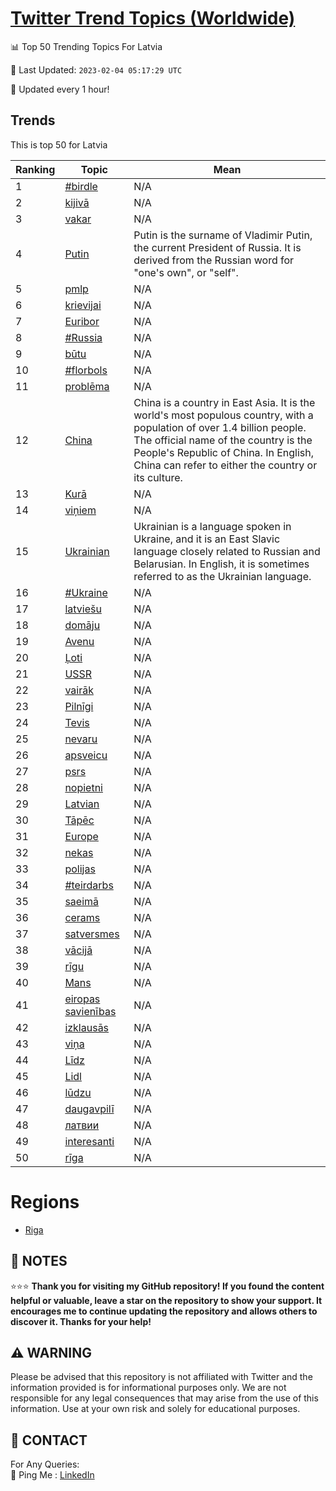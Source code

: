 [Twitter Trend Topics (Worldwide)](https://github.com/ErcinDedeoglu/Twitter-Trend-Topics)
==========


📊 Top 50 Trending Topics For Latvia

📆 Last Updated: `2023-02-04 05:17:29 UTC`

🔧 Updated every 1 hour!


## Trends

This is top 50 for Latvia

| Ranking | Topic | Mean |
| ------- | ------------ | ------------ |
| 1 | [#birdle](http://twitter.com/search?q=%23birdle) | N/A |
| 2 | [kijivā](http://twitter.com/search?q=kijiv%c4%81) | N/A |
| 3 | [vakar](http://twitter.com/search?q=vakar) | N/A |
| 4 | [Putin](http://twitter.com/search?q=Putin) | Putin is the surname of Vladimir Putin, the current President of Russia. It is derived from the Russian word for "one's own", or "self". |
| 5 | [pmlp](http://twitter.com/search?q=pmlp) | N/A |
| 6 | [krievijai](http://twitter.com/search?q=krievijai) | N/A |
| 7 | [Euribor](http://twitter.com/search?q=Euribor) | N/A |
| 8 | [#Russia](http://twitter.com/search?q=%23Russia) | N/A |
| 9 | [būtu](http://twitter.com/search?q=b%c5%abtu) | N/A |
| 10 | [#florbols](http://twitter.com/search?q=%23florbols) | N/A |
| 11 | [problēma](http://twitter.com/search?q=probl%c4%93ma) | N/A |
| 12 | [China](http://twitter.com/search?q=China) | China is a country in East Asia. It is the world's most populous country, with a population of over 1.4 billion people. The official name of the country is the People's Republic of China. In English, China can refer to either the country or its culture. |
| 13 | [Kurā](http://twitter.com/search?q=Kur%c4%81) | N/A |
| 14 | [viņiem](http://twitter.com/search?q=vi%c5%86iem) | N/A |
| 15 | [Ukrainian](http://twitter.com/search?q=Ukrainian) | Ukrainian is a language spoken in Ukraine, and it is an East Slavic language closely related to Russian and Belarusian. In English, it is sometimes referred to as the Ukrainian language. |
| 16 | [#Ukraine](http://twitter.com/search?q=%23Ukraine) | N/A |
| 17 | [latviešu](http://twitter.com/search?q=latvie%c5%a1u) | N/A |
| 18 | [domāju](http://twitter.com/search?q=dom%c4%81ju) | N/A |
| 19 | [Avenu](http://twitter.com/search?q=Avenu) | N/A |
| 20 | [Ļoti](http://twitter.com/search?q=%c4%bboti) | N/A |
| 21 | [USSR](http://twitter.com/search?q=USSR) | N/A |
| 22 | [vairāk](http://twitter.com/search?q=vair%c4%81k) | N/A |
| 23 | [Pilnīgi](http://twitter.com/search?q=Piln%c4%abgi) | N/A |
| 24 | [Tevis](http://twitter.com/search?q=Tevis) | N/A |
| 25 | [nevaru](http://twitter.com/search?q=nevaru) | N/A |
| 26 | [apsveicu](http://twitter.com/search?q=apsveicu) | N/A |
| 27 | [psrs](http://twitter.com/search?q=psrs) | N/A |
| 28 | [nopietni](http://twitter.com/search?q=nopietni) | N/A |
| 29 | [Latvian](http://twitter.com/search?q=Latvian) | N/A |
| 30 | [Tāpēc](http://twitter.com/search?q=T%c4%81p%c4%93c) | N/A |
| 31 | [Europe](http://twitter.com/search?q=Europe) | N/A |
| 32 | [nekas](http://twitter.com/search?q=nekas) | N/A |
| 33 | [polijas](http://twitter.com/search?q=polijas) | N/A |
| 34 | [#teirdarbs](http://twitter.com/search?q=%23teirdarbs) | N/A |
| 35 | [saeimā](http://twitter.com/search?q=saeim%c4%81) | N/A |
| 36 | [cerams](http://twitter.com/search?q=cerams) | N/A |
| 37 | [satversmes](http://twitter.com/search?q=satversmes) | N/A |
| 38 | [vācijā](http://twitter.com/search?q=v%c4%81cij%c4%81) | N/A |
| 39 | [rīgu](http://twitter.com/search?q=r%c4%abgu) | N/A |
| 40 | [Mans](http://twitter.com/search?q=Mans) | N/A |
| 41 | [eiropas savienības](http://twitter.com/search?q=eiropas+savien%c4%abbas) | N/A |
| 42 | [izklausās](http://twitter.com/search?q=izklaus%c4%81s) | N/A |
| 43 | [viņa](http://twitter.com/search?q=vi%c5%86a) | N/A |
| 44 | [Līdz](http://twitter.com/search?q=L%c4%abdz) | N/A |
| 45 | [Lidl](http://twitter.com/search?q=Lidl) | N/A |
| 46 | [lūdzu](http://twitter.com/search?q=l%c5%abdzu) | N/A |
| 47 | [daugavpilī](http://twitter.com/search?q=daugavpil%c4%ab) | N/A |
| 48 | [латвии](http://twitter.com/search?q=%d0%bb%d0%b0%d1%82%d0%b2%d0%b8%d0%b8) | N/A |
| 49 | [interesanti](http://twitter.com/search?q=interesanti) | N/A |
| 50 | [rīga](http://twitter.com/search?q=r%c4%abga) | N/A |



# Regions

* [Riga](</Latvia/Riga.md>)



## 📝 NOTES

⭐⭐⭐ **Thank you for visiting my GitHub repository! If you found the content helpful or valuable, leave a star on the repository to show your support. It encourages me to continue updating the repository and allows others to discover it. Thanks for your help!**


## ⚠️ WARNING

Please be advised that this repository is not affiliated with Twitter and the information provided is for informational purposes only. We are not responsible for any legal consequences that may arise from the use of this information. Use at your own risk and solely for educational purposes.


## 📨 CONTACT

 For Any Queries:  
            🏓 Ping Me : [LinkedIn](https://www.linkedin.com/in/ercindedeoglu/)
